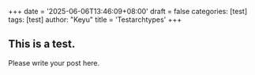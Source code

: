 +++
date = '2025-06-06T13:46:09+08:00'
draft = false
categories: [test]
tags: [test]
author: "Keyu"
title = 'Testarchtypes'
+++
## This is a test.
Please write your post here.